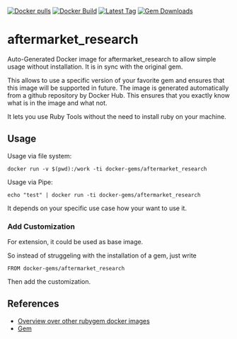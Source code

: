 [![Docker pulls](https://img.shields.io/docker/pulls/rubygem/aftermarket_research.svg)](https://hub.docker.com/r/rubygem/aftermarket_research/)
[![Docker Build](https://img.shields.io/docker/automated/rubygem/aftermarket_research.svg)](https://hub.docker.com/r/rubygem/aftermarket_research/)
[![Latest Tag](https://img.shields.io/github/tag/docker-rubygem/aftermarket_research.svg)](https://hub.docker.com/r/rubygem/aftermarket_research/)
[![Gem Downloads](https://img.shields.io/gem/dt/aftermarket_research.svg)](https://rubygems.org/gems/aftermarket_research/)
# aftermarket_research

Auto-Generated Docker image for aftermarket_research to allow simple usage without installation.
It is in sync with the original gem.

This allows to use a specific version of your favorite gem and ensures that this image will be supported in future.
The image is generated automatically from a github repository by Docker Hub.
This ensures that you exactly know what is in the image and what not.

It lets you use Ruby Tools without the need to install ruby on your machine.

## Usage

Usage via file system:

`docker run -v $(pwd):/work -ti docker-gems/aftermarket_research`

Usage via Pipe:

`echo "test" | docker run -ti docker-gems/aftermarket_research`

It depends on your specific use case how your want to use it.

### Add Customization

For extension, it could be used as base image.

So instead of struggeling with the installation of a gem, just write

`FROM docker-gems/aftermarket_research`

Then add the customization.

## References

 - [Overview over other rubygem docker images](https://github.com/thinkbot/docker-rubygem)
 - [Gem](https://rubygems.org/gems/aftermarket_research/)
